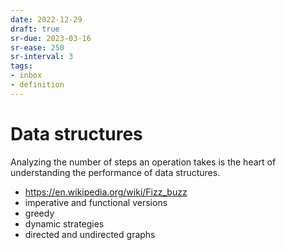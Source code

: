```yaml
---
date: 2022-12-29
draft: true
sr-due: 2023-03-16
sr-ease: 250
sr-interval: 3
tags:
- inbox
- definition
---
```


# Data structures

Analyzing the number of steps an operation takes is the heart of understanding
the performance of data structures.

- <https://en.wikipedia.org/wiki/Fizz_buzz>
- imperative and functional versions
- greedy
- dynamic strategies
- directed and undirected graphs